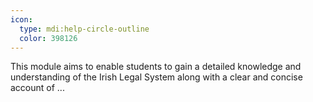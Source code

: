 ```yaml
---
icon:
  type: mdi:help-circle-outline
  color: 398126
---
```


This module aims to enable students to gain a detailed knowledge and understanding of the Irish Legal System along with a clear and concise account of ... 
